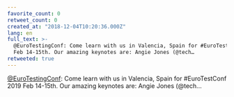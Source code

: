 ```yaml
---
favorite_count: 0
retweet_count: 0
created_at: "2018-12-04T10:20:36.000Z"
lang: en
full_text: >-
  @EuroTestingConf: Come learn with us in Valencia, Spain for #EuroTestConf 2019
  Feb 14-15th. Our amazing keynotes are: Angie Jones (@tech…
retweeted: true
---
```


[@EuroTestingConf](https://twitter.com/EuroTestingConf): Come learn with us in
Valencia, Spain for #EuroTestConf 2019 Feb 14-15th. Our amazing keynotes are:
Angie Jones (@tech…
